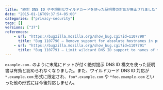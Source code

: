 ```yaml
---
title: "絶対 DNS ID や不規則なワイルドカードを使った証明書の対応が廃止されました"
date: "2015-01-16T09:37:54-05:00"
categories: ["privacy-security"]
tags: []
versions: ["37"]
references:
    - url: "https://bugzilla.mozilla.org/show_bug.cgi?id=1107790"
      title: "Bug 1107790 – Remove support for absolute hostnames in presented DNS IDs and name constraints"
    - url: "https://bugzilla.mozilla.org/show_bug.cgi?id=1107791"
      title: "Bug 1107791 – Limit wildcard DNS ID support to names of the form *.example.com (not foo*.example.com)"
---
```

`example.com.` のように末尾にドットが付く絶対提示 DNS ID 構文を使った証明書は有効と認められなくなりました。また、ワイルドカード DNS ID 対応が `*.example.com` 形式に限定され、`foo*.example.com` や `*foo.example.com` といった他の形式には今後対応しません。
